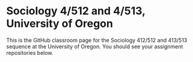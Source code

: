 # Sociology 4/512 and 4/513, University of Oregon

This is the GitHub classroom page for the Sociology 412/512 and 413/513 sequence at the University of Oregon. You should see your assignment repositories below. 
